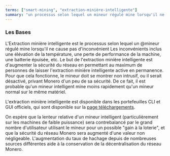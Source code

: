```yaml
---
terms: ["smart-mining", "extraction-minière-intelligente"]
summary: "un processus selon lequel un mineur régulé mine lorsqu'il ne cause pas d'inconvénient"
---
```


### Les Bases

L'Extraction minière intelligente est le processus selon lequel un @mineur régulé mine lorsqu'il ne cause pas d'inconvénient
Les inconvénients inclus une élévation de la température, une perte de performance de la machine, une batterie épuisée, etc. Le but de l'extraction minière intelligente est d'augmenter la sécurité du réseau en permettant au maximum de personnes de laisser l'extraction minière intelligente active en permanence. Pour que cela fonctionne, le mineur doit se montrer non intrusif, ou il serait désactivé, privant Monero d'un peu de sa sécurité. De ce fait, il est probable qu'un mineur intelligent mine moins rapidement qu'un mineur normal sur le même matériel.

L'extraction minière intelligente est disponible dans les portefeuilles CLI et GUI officiels, qui sont disponible sur la [page téléchargements](/downloads/).

On espère que la lenteur relative d'un mineur intelligent (particulièrement sur les machines de faible puissance) sera contrebalancé par le grand nombre d'utilisateur utilisant le mineur pour un possible "gain à la loterie", et que la sécurité du réseau Monero sera augmenté d'une valeur non négligeable. L'augmentation du taux de hachage depuis de nombreuses sources différentes aide à la conservation de la décentralisation du réseau Monero.
